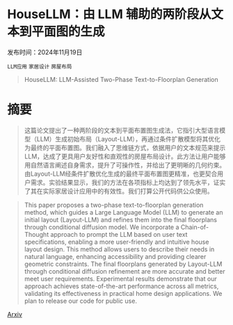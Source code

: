 # HouseLLM：由 LLM 辅助的两阶段从文本到平面图的生成

发布时间：2024年11月19日

`LLM应用` `家居设计` `房屋布局`

> HouseLLM: LLM-Assisted Two-Phase Text-to-Floorplan Generation

# 摘要

> 这篇论文提出了一种两阶段的文本到平面布置图生成法，它指引大型语言模型（LLM）生成初始布局（Layout-LLM），再通过条件扩散模型将其优化为最终的平面布置图。我们融入了思维链方式，依据用户的文本规范来提示LLM，达成了更具用户友好性和直观性的房屋布局设计。此方法让用户能够用自然语言阐述自身需求，提升了可操作性，并给出了更明晰的几何约束。由Layout-LLM经条件扩散优化生成的最终平面布置图更精准，也更契合用户需求。实验结果显示，我们的方法在各项指标上均达到了领先水平，证实了其在实际家居设计应用中的有效性。我们打算公开代码供公众使用。

> This paper proposes a two-phase text-to-floorplan generation method, which guides a Large Language Model (LLM) to generate an initial layout (Layout-LLM) and refines them into the final floorplans through conditional diffusion model. We incorporate a Chain-of-Thought approach to prompt the LLM based on user text specifications, enabling a more user-friendly and intuitive house layout design. This method allows users to describe their needs in natural language, enhancing accessibility and providing clearer geometric constraints. The final floorplans generated by Layout-LLM through conditional diffusion refinement are more accurate and better meet user requirements. Experimental results demonstrate that our approach achieves state-of-the-art performance across all metrics, validating its effectiveness in practical home design applications. We plan to release our code for public use.

[Arxiv](https://arxiv.org/abs/2411.12279)